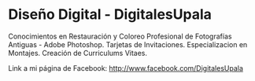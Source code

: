 # Diseño Digital - DigitalesUpala

Conocimientos en Restauración y Coloreo Profesional de Fotografías Antiguas - Adobe Photoshop.
Tarjetas de Invitaciones.
Especializacion en Montajes.
Creación de Curriculums Vitaes.

Link a mi página de Facebook: http://www.facebook.com/DigitalesUpala
